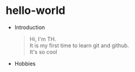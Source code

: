 # hello-world

+ Introduction    
    > Hi, I'm TH.    
    > It is my first time to learn git and github.    
    > It's so cool

+ Hobbies
